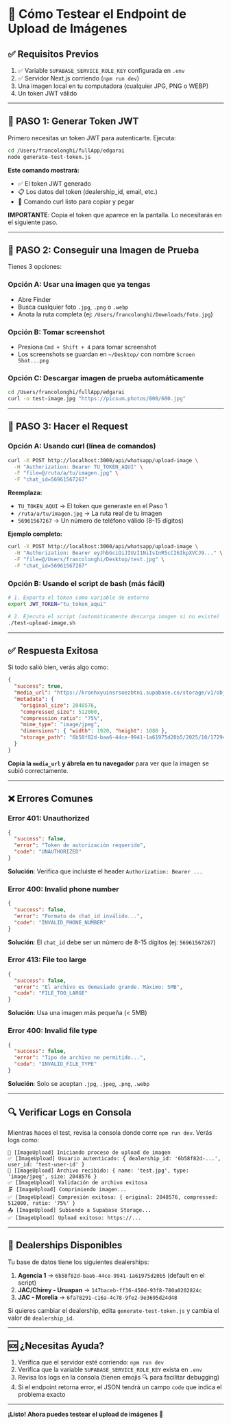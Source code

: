 # 🧪 Cómo Testear el Endpoint de Upload de Imágenes

## ✅ Requisitos Previos

1. ✅ Variable `SUPABASE_SERVICE_ROLE_KEY` configurada en `.env`
2. ✅ Servidor Next.js corriendo (`npm run dev`)
3. Una imagen local en tu computadora (cualquier JPG, PNG o WEBP)
4. Un token JWT válido

---

## 📝 PASO 1: Generar Token JWT

Primero necesitas un token JWT para autenticarte. Ejecuta:

```bash
cd /Users/francolonghi/fullApp/edgarai
node generate-test-token.js
```

**Este comando mostrará:**
- ✅ El token JWT generado
- 📋 Los datos del token (dealership_id, email, etc.)
- 📝 Comando curl listo para copiar y pegar

**IMPORTANTE**: Copia el token que aparece en la pantalla. Lo necesitarás en el siguiente paso.

---

## 📸 PASO 2: Conseguir una Imagen de Prueba

Tienes 3 opciones:

### Opción A: Usar una imagen que ya tengas
- Abre Finder
- Busca cualquier foto `.jpg`, `.png` o `.webp`
- Anota la ruta completa (ej: `/Users/francolonghi/Downloads/foto.jpg`)

### Opción B: Tomar screenshot
- Presiona `Cmd + Shift + 4` para tomar screenshot
- Los screenshots se guardan en `~/Desktop/` con nombre `Screen Shot...png`

### Opción C: Descargar imagen de prueba automáticamente
```bash
cd /Users/francolonghi/fullApp/edgarai
curl -o test-image.jpg "https://picsum.photos/800/600.jpg"
```

---

## 🚀 PASO 3: Hacer el Request

### Opción A: Usando curl (línea de comandos)

```bash
curl -X POST http://localhost:3000/api/whatsapp/upload-image \
  -H "Authorization: Bearer TU_TOKEN_AQUI" \
  -F "file=@/ruta/a/tu/imagen.jpg" \
  -F "chat_id=56961567267"
```

**Reemplaza:**
- `TU_TOKEN_AQUI` → El token que generaste en el Paso 1
- `/ruta/a/tu/imagen.jpg` → La ruta real de tu imagen
- `56961567267` → Un número de teléfono válido (8-15 dígitos)

**Ejemplo completo:**
```bash
curl -X POST http://localhost:3000/api/whatsapp/upload-image \
  -H "Authorization: Bearer eyJhbGciOiJIUzI1NiIsInR5cCI6IkpXVCJ9..." \
  -F "file=@/Users/francolonghi/Desktop/test.jpg" \
  -F "chat_id=56961567267"
```

### Opción B: Usando el script de bash (más fácil)

```bash
# 1. Exporta el token como variable de entorno
export JWT_TOKEN="tu_token_aqui"

# 2. Ejecuta el script (automáticamente descarga imagen si no existe)
./test-upload-image.sh
```

---

## ✅ Respuesta Exitosa

Si todo salió bien, verás algo como:

```json
{
  "success": true,
  "media_url": "https://kronhxyuinsrsoezbtni.supabase.co/storage/v1/object/public/whatsapp-media/6b58f82d-baa6-44ce-9941-1a61975d20b5/2025/10/1729468800000-a1b2c3d4.jpg",
  "metadata": {
    "original_size": 2048576,
    "compressed_size": 512000,
    "compression_ratio": "75%",
    "mime_type": "image/jpeg",
    "dimensions": { "width": 1920, "height": 1080 },
    "storage_path": "6b58f82d-baa6-44ce-9941-1a61975d20b5/2025/10/1729468800000-a1b2c3d4.jpg"
  }
}
```

**Copia la `media_url` y ábrela en tu navegador** para ver que la imagen se subió correctamente.

---

## ❌ Errores Comunes

### Error 401: Unauthorized
```json
{
  "success": false,
  "error": "Token de autorización requerido",
  "code": "UNAUTHORIZED"
}
```
**Solución**: Verifica que incluiste el header `Authorization: Bearer ...`

### Error 400: Invalid phone number
```json
{
  "success": false,
  "error": "Formato de chat_id inválido...",
  "code": "INVALID_PHONE_NUMBER"
}
```
**Solución**: El `chat_id` debe ser un número de 8-15 dígitos (ej: `56961567267`)

### Error 413: File too large
```json
{
  "success": false,
  "error": "El archivo es demasiado grande. Máximo: 5MB",
  "code": "FILE_TOO_LARGE"
}
```
**Solución**: Usa una imagen más pequeña (< 5MB)

### Error 400: Invalid file type
```json
{
  "success": false,
  "error": "Tipo de archivo no permitido...",
  "code": "INVALID_FILE_TYPE"
}
```
**Solución**: Solo se aceptan `.jpg`, `.jpeg`, `.png`, `.webp`

---

## 🔍 Verificar Logs en Consola

Mientras haces el test, revisa la consola donde corre `npm run dev`. Verás logs como:

```
🔄 [ImageUpload] Iniciando proceso de upload de imagen
✅ [ImageUpload] Usuario autenticado: { dealership_id: '6b58f82d-...', user_id: 'test-user-id' }
📁 [ImageUpload] Archivo recibido: { name: 'test.jpg', type: 'image/jpeg', size: 2048576 }
✅ [ImageUpload] Validación de archivo exitosa
🗜️ [ImageUpload] Comprimiendo imagen...
✅ [ImageUpload] Compresión exitosa: { original: 2048576, compressed: 512000, ratio: '75%' }
📤 [ImageUpload] Subiendo a Supabase Storage...
✅ [ImageUpload] Upload exitoso: https://...
```

---

## 🎯 Dealerships Disponibles

Tu base de datos tiene los siguientes dealerships:

1. **Agencia 1** → `6b58f82d-baa6-44ce-9941-1a61975d20b5` (default en el script)
2. **JAC/Chirey - Uruapan** → `147baceb-ff36-450d-93f8-780a0202824c`
3. **JAC - Morelia** → `6fa78291-c16a-4c78-9fe2-9e3695d24d48`

Si quieres cambiar el dealership, edita `generate-test-token.js` y cambia el valor de `dealership_id`.

---

## 🆘 ¿Necesitas Ayuda?

1. Verifica que el servidor esté corriendo: `npm run dev`
2. Verifica que la variable `SUPABASE_SERVICE_ROLE_KEY` exista en `.env`
3. Revisa los logs en la consola (tienen emojis 🔍 para facilitar debugging)
4. Si el endpoint retorna error, el JSON tendrá un campo `code` que indica el problema exacto

---

**¡Listo! Ahora puedes testear el upload de imágenes 🎉**

